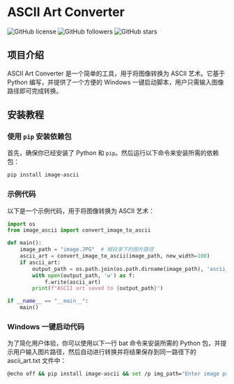 # ASCII Art Converter

![GitHub license](https://img.shields.io/badge/license-MIT-blue.svg)
![GitHub followers](https://img.shields.io/github/followers/tianhukj.svg?style=social&label=Follow)
![GitHub stars](https://img.shields.io/github/stars/tianhukj/image-ascii-exsample.svg?style=social&label=Star)

## 项目介绍

ASCII Art Converter 是一个简单的工具，用于将图像转换为 ASCII 艺术。它基于 Python 编写，并提供了一个方便的 Windows 一键启动脚本，用户只需输入图像路径即可完成转换。

## 安装教程

### 使用 `pip` 安装依赖包

首先，确保你已经安装了 Python 和 `pip`。然后运行以下命令来安装所需的依赖包：

```bash
pip install image-ascii
```

### 示例代码
以下是一个示例代码，用于将图像转换为 ASCII 艺术：

```python
import os
from image_ascii import convert_image_to_ascii

def main():
    image_path = "image.JPG"  # 根目录下的图片路径
    ascii_art = convert_image_to_ascii(image_path, new_width=100)
    if ascii_art:
        output_path = os.path.join(os.path.dirname(image_path), 'ascii_art.txt')
        with open(output_path, 'w') as f:
            f.write(ascii_art)
        print(f"ASCII art saved to {output_path}")

if __name__ == "__main__":
    main()
```

### Windows 一键启动代码
为了简化用户体验，你可以使用以下一行 bat 命令来安装所需的 Python 包，并提示用户输入图片路径，然后自动进行转换并将结果保存到同一路径下的 ascii_art.txt 文件中：

```bash
@echo off && pip install image-ascii && set /p img_path="Enter image path: " && python -c "import os; from image_ascii import convert_image_to_ascii; img_path='%img_path%'; ascii_art = convert_image_to_ascii(img_path, new_width=100); output_path = os.path.join(os.path.dirname(img_path), 'ascii_art.txt'); open(output_path, 'w').write(ascii_art); print(f'ASCII art saved to {output_path}')"
```
